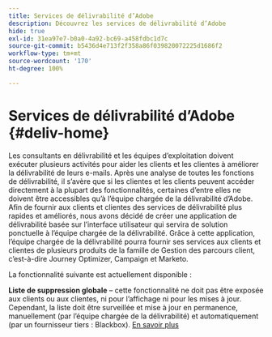 ```yaml
---
title: Services de délivrabilité d’Adobe
description: Découvrez les services de délivrabilité d’Adobe
hide: true
exl-id: 31ea97e7-b0a0-4a92-bc69-a458fdbc1d7c
source-git-commit: b5436d4e713f2f358a86f039820072225d1686f2
workflow-type: tm+mt
source-wordcount: '170'
ht-degree: 100%

---
```


# Services de délivrabilité d’Adobe {#deliv-home}

Les consultants en délivrabilité et les équipes d’exploitation doivent exécuter plusieurs activités pour aider les clients et les clientes à améliorer la délivrabilité de leurs e-mails. Après une analyse de toutes les fonctions de délivrabilité, il s’avère que si les clientes et les clients peuvent accéder directement à la plupart des fonctionnalités, certaines d’entre elles ne doivent être accessibles qu’à l’équipe chargée de la délivrabilité d’Adobe. Afin de fournir aux clients et clientes des services de délivrabilité plus rapides et améliorés, nous avons décidé de créer une application de délivrabilité basée sur l’interface utilisateur qui servira de solution ponctuelle à l’équipe chargée de la délivrabilité. Grâce à cette application, l’équipe chargée de la délivrabilité pourra fournir ses services aux clients et clientes de plusieurs produits de la famille de Gestion des parcours client, c’est-à-dire Journey Optimizer, Campaign et Marketo.

La fonctionnalité suivante est actuellement disponible :

**Liste de suppression globale** – cette fonctionnalité ne doit pas être exposée aux clients ou aux clientes, ni pour l’affichage ni pour les mises à jour. Cependant, la liste doit être surveillée et mise à jour en permanence, manuellement (par l’équipe chargée de la délivrabilité) et automatiquement (par un fournisseur tiers : Blackbox). [En savoir plus](global-suppression-list.md)

